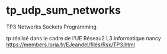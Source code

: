 # tp_udp_sum_networks
TP3 Networks Sockets Programming

tp réalisé dans le cadre de l'UE Réseau2 L3 informatique nancy
https://members.loria.fr/EJeandel/files/Rsx/TP3.html
